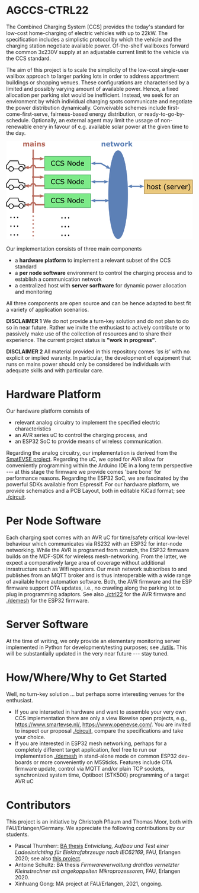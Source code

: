 AGCCS-CTRL22
============

The Combined Charging System [CCS] provides the today's standard for low-cost home-charging of electric vehicles with up to 22kW. The specification includes a simplistic protocol by which the vehicle and the charging station negotiate available power. Of-the-shelf wallboxes forward the common 3x230V supply at an adjustable current limit to the vehicle via the CCS standard.

The aim of this project is to scale the simplicity of the low-cost single-user wallbox approach to larger parking lots in order to address appartment buildings or shopping venues. These configurations are characterised by a limited and possibly varying amount of available power. Hence, a fixed allocation per parking slot would be inefficient. Instead, we seek for an environment by which individual charging spots communicate and negotiate the power distribution dynamically. Conveivable schemes include first-come-first-serve, fairness-based energy distribution, or ready-to-go-by-schedule. Optionally, an external agent may limit the ussage of non-renewable enery in favour of e.g. available solar power at the given time to the day. 



<img src="./images/powerdist.png" alt="Dynamic Power Allocation" style="zoom: 67%;" />



Our implementation consists of three main components

- a **hardware platform** to implement a relevant subset of the CCS standard
- a **per node software** environment to control the charging process and to establish a communication network
- a centralized host with **server sorftware** for dynamic power allocation and monitoring 

All three components are open source and can be hence adapted to best fit a variety of application scenarios.

**DISCLAIMER 1** We do not provide a turn-key solution and do not plan to do so in near future. Rather we invite the enthusiast to actively contribute or to passively make use of the collection of resources and to share their experience. The current project status is **"work in progress"**.

**DISCLAIMER 2** All material provided in this repository comes *'as is'* with no explicit or implied waranty. In particular, the development of equipment that runs on mains power should only be considered
be individuals with adequate skills and with particular care.



# Hardware Platform

Our hardware platform consists of 

+ relevant analog circuitry to implement the specified electric characteristics
+ an AVR series uC to control the charging process, and
+ an ESP32 SoC to provide means of wireless communication. 

Regarding the analog circuitry, our implementation is derived from the [SmatEVSE project](https://github.com/SmartEVSE). Regarding the uC, we opted for AVR allow for conveniently programming within the Arduino IDE in a long term perspective --- at this stage the firmware we provide comes 'bare bone' for performance reasons. Regarding the ESP32 SoC, we are fascinated by the powerful SDKs available from Espressif. For our hardware platform, we provide schematics and a PCB Layout, both in editable KiCad format; see [./circuit](./circuit/). 



# Per Node Software

Each charging spot comes with an AVR uC for time/safety critical low-level behaviour which communicates via RS232 with an ESP32 for inter-node networking. While the AVR is programed from scratch, the ESP32 firmware builds on the MDF-SDK for wireless mesh-networking. From the latter, we expect a comperatively large area of coverage without additional inrastructure such as Wifi repeaters. Our mesh network subscribes to and publishes from an MQTT broker and is thus interoperable with a wide range of available home automation software. Both, the AVR firmware and the ESP firmware support OTA updates, i.e., no crawling along the parking lot to plug in programming adaptors. See also [./ctrl22](./ctrl22/) for the AVR firmware and [./demesh](./demesh/) for the ESP32 firmware.




# Server Software

At the time of writing, we only provide an elementary monitoring server implemented in Python
for development/testing purposes; see [./utils](./utils/). This will be substantially updated in the
very near future --- stay tuned.



# How/Where/Why to Get Started

Well, no turn-key solution ... but perhaps some interesting venues for the enthusiast.

- If you are interseted in hardware and want to assemble your very own CCS implementation there are only a view likewise open projects, e.g.,  https://www.smartevse.nl/,  https://www.openevse.com/. You are invited to inspect our proposal [./circuit](./circuit/), compare the specifications and take your choice.
- If you are interested in ESP32 mesh networking, perhaps for a completely different target application, feel free to run our implementation [./demesh](./demesh/) in stand-alone mode on common ESP32 dev-boards or more conveniently on M5Sticks. Features include OTA firmware update, control via MQTT and/or plain TCP sockets, synchronized system time, Optiboot (STK500) programming of a target AVR uC



# Contributors

This project is an initiative by Christoph Pflaum and Thomas Moor, both with FAU/Erlangen/Germany. We appreciate the following contributions by our students.

- Pascal Thurnherr: [BA thesis](./doc/Bachelorarbeit_Pascal_Thurnherr.pdf) *Entwiclung, Aufbau und Test einer Ladeeinrichting für Elektrofahrzeuge nach IEC62169*, FAU, Erlangen 2020; see also [this project](https://github.com/dreadnomad/FGCCS-Ctrl22).
- Antoine Schultz: BA thesis *Firmwareverwaltung drahtlos vernetzter Kleinstrechner mit angekoppelten Mikroprozessoren*, FAU, Erlangen 2020.
- Xinhuang Gong: MA project at FAU/Erlangen, 2021, ongoing.















